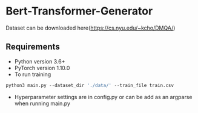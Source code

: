 # Bert-Transformer-Generator
Dataset can be downloaded here(https://cs.nyu.edu/~kcho/DMQA/)
## Requirements 
* Python version 3.6+
* PyTorch version 1.10.0
* To run training
```py
python3 main.py --dataset_dir './data/' --train_file train.csv
```
* Hyperparameter settings are in config.py or can be add as an argparse when running main.py
